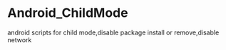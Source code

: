 # Android_ChildMode
android scripts for child mode,disable package install or remove,disable network
